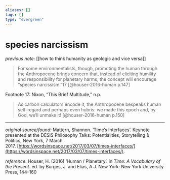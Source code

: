 ```yaml
---
aliases: []
tags: []
type: "evergreen"
---
```


# species narcissism

_previous note:_ [[how to think humanity as geologic and vice versa]]

> For some environmentalists, though, promoting the human through the Anthropocene brings concern that, instead of eliciting humility and responsibility for planetary harms, the concept will encourage “species narcissism.”17 [@houser-2016-human p.147]

Footnote 17:
Nixon, “This Brief Multitude,” n.p.

> As carbon calculators encode it, the Anthropocene bespeaks human self-regard and perhaps even hubris: we made this epoch and, by God, we’ll unmake it! [@houser-2016-human p.150]

---

_original source/found:_ Mattern, Shannon. ‘Time’s Interfaces’. Keynote presented at the DESIS Philosophy Talks: Potentialities, Storytelling & Politics, New York, 7 March 2017. [https://wordsinspace.net/2017/03/07/times-interfaces/](https://wordsinspace.net/2017/03/07/times-interfaces/).

_reference:_ Houser, H. (2016) ‘Human / Planetary’. in _Time: A Vocabulary of the Present_. ed. by Burges, J. and Elias, A.J. New York: New York University Press, 144–160



